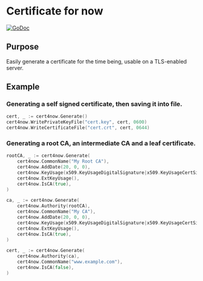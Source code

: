 Certificate for now
======================================================================

[![GoDoc](https://pkg.go.dev/badge/github.com/takumakei/go-cert4now)](https://godoc.org/github.com/takumakei/go-cert4now)

Purpose
----------------------------------------------------------------------

Easily generate a certificate for the time being, usable on a TLS-enabled server.


Example
----------------------------------------------------------------------

### Generating a self signed certificate, then saving it into file.

``` go
cert, _ := cert4now.Generate()
cert4now.WritePrivateKeyFile("cert.key", cert, 0600)
cert4now.WriteCertificateFile("cert.crt", cert, 0644)
```

### Generating a root CA, an intermediate CA and a leaf certificate.

``` go
rootCA, _ := cert4now.Generate(
	cert4now.CommonName("My Root CA"),
	cert4now.AddDate(20, 0, 0),
	cert4now.KeyUsage(x509.KeyUsageDigitalSignature|x509.KeyUsageCertSign|x509.KeyUsageCRLSign),
	cert4now.ExtKeyUsage(),
	cert4now.IsCA(true),
)

ca, _ := cert4now.Generate(
	cert4now.Authority(rootCA),
	cert4now.CommonName("My CA"),
	cert4now.AddDate(20, 0, 0),
	cert4now.KeyUsage(x509.KeyUsageDigitalSignature|x509.KeyUsageCertSign|x509.KeyUsageCRLSign),
	cert4now.ExtKeyUsage(),
	cert4now.IsCA(true),
)

cert, _ := cert4now.Generate(
	cert4now.Authority(ca),
	cert4now.CommonName("www.example.com"),
	cert4now.IsCA(false),
)
```
